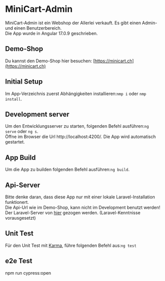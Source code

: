 # MiniCart-Admin

MiniCart-Admin ist ein Webshop der Allerlei verkauft. Es gibt einen Admin- und einen Benutzerbereich.  
Die App wurde in Angular 17.0.9 geschrieben.

## Demo-Shop

Du kannst den Demo-Shop hier besuchen: [https://minicart.ch](https://minicart.ch)

## Initial Setup

Im App-Verzeichnis zuerst Abhängigkeiten installieren:`nmp i` oder `nmp install`.

## Development server

Um den Entwicklungsserver zu starten, folgenden Befehl ausführen:`ng serve` oder `ng s`.  
Öffne im Browser die Url http://localhost:4200/. Die App wird automatisch gestartet.

## App Build

Um die App zu builden folgenden Befehl ausführen:`ng build`.

## Api-Server

Bitte denke daran, dass diese App nur mit einer lokale Laravel-Installation funktionert.  
Die Api-Url wie im Demo-Shop, kann nicht im Development benutzt werden!  
Der Laravel-Server von [hier](https://github.com/almirhodzic/minicart-server) gezogen werden. (Laravel-Kenntnisse vorausgesetzt)

## Unit Test

Für den Unit Test mit [Karma](https://karma-runner.github.io/latest/index.html), führe folgenden Befehl aus:`ng test`

## e2e Test
npm run cypress:open
